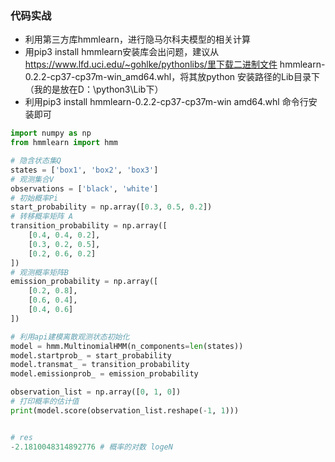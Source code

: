 ### 代码实战

* 利用第三方库hmmlearn，进行隐马尔科夫模型的相关计算
* 用pip3 install hmmlearn安装库会出问题，建议从 https://www.lfd.uci.edu/~gohlke/pythonlibs/里下载二进制文件 hmmlearn-0.2.2-cp37-cp37m-win_amd64.whl，将其放python 安装路径的Lib目录下 （我的是放在D：\python3\Lib下）
* 利用pip3 install hmmlearn-0.2.2-cp37-cp37m-win amd64.whl 命令行安装即可

```python
import numpy as np
from hmmlearn import hmm

# 隐含状态集Q
states = ['box1', 'box2', 'box3']
# 观测集合V
observations = ['black', 'white']
# 初始概率Pi
start_probability = np.array([0.3, 0.5, 0.2])
# 转移概率矩阵 A
transition_probability = np.array([
    [0.4, 0.4, 0.2],
    [0.3, 0.2, 0.5],
    [0.2, 0.6, 0.2]
])
# 观测概率矩阵B
emission_probability = np.array([
    [0.2, 0.8],
    [0.6, 0.4],
    [0.4, 0.6]
])

# 利用api建模离散观测状态初始化
model = hmm.MultinomialHMM(n_components=len(states))
model.startprob_ = start_probability
model.transmat_ = transition_probability
model.emissionprob_ = emission_probability

observation_list = np.array([0, 1, 0])
# 打印概率的估计值
print(model.score(observation_list.reshape(-1, 1)))


# res
-2.1810048314892776 # 概率的对数 logeN
```

